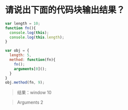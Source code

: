 # 请说出下面的代码块输出结果？

```js
var length = 10;
function fn(){
  console.log(this);
  console.log(this.length);
}

var obj = {
  length: 5,
  method: function(fn){
    fn();
    arguments[0]();
  }
}
obj.method(fn, 9);
```

> 结果：window   10

> Arguments  2

